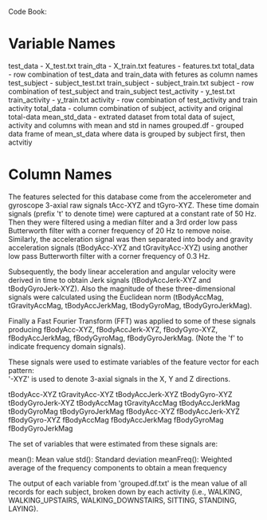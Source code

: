Code Book:

Variable Names  
==============
test_data - X_test.txt
train_dta - X_train.txt
features - features.txt
total_data - row combination of test_data and train_data with fetures as column names
test_subject - subject_test.txt
train_subject - subject_train.txt
subject - row combination of test_subject and train_subject
test_activity - y_test.txt
train_activity - y_train.txt
activity - row combination of test_activity and train activity
total_data - column combination of subject, activity and original total-data
mean_std_data - extrated dataset from total data of suject, activity and columns with mean and std in names
grouped.df - grouped data frame of mean_st_data where data is grouped by subject first, then actvitiy


Column Names  
==============
The features selected for this database come from the accelerometer and gyroscope 3-axial raw signals tAcc-XYZ and tGyro-XYZ. 
These time domain signals (prefix 't' to denote time) were captured at a constant rate of 50 Hz. 
Then they were filtered using a median filter and a 3rd order low pass Butterworth filter with a corner frequency of 20 Hz 
to remove noise. Similarly, the acceleration signal was then separated into body and gravity acceleration 
signals (tBodyAcc-XYZ and tGravityAcc-XYZ) using another low pass Butterworth filter with a corner frequency of 0.3 Hz. 

Subsequently, the body linear acceleration and angular velocity were derived in time to obtain Jerk 
signals (tBodyAccJerk-XYZ and tBodyGyroJerk-XYZ). Also the magnitude of these three-dimensional signals 
were calculated using the Euclidean norm (tBodyAccMag, tGravityAccMag, tBodyAccJerkMag, tBodyGyroMag, tBodyGyroJerkMag). 

Finally a Fast Fourier Transform (FFT) was applied to some of these signals producing fBodyAcc-XYZ, fBodyAccJerk-XYZ, 
fBodyGyro-XYZ, fBodyAccJerkMag, fBodyGyroMag, fBodyGyroJerkMag. (Note the 'f' to indicate frequency domain signals). 

These signals were used to estimate variables of the feature vector for each pattern:  
'-XYZ' is used to denote 3-axial signals in the X, Y and Z directions.

tBodyAcc-XYZ
tGravityAcc-XYZ
tBodyAccJerk-XYZ
tBodyGyro-XYZ
tBodyGyroJerk-XYZ
tBodyAccMag
tGravityAccMag
tBodyAccJerkMag
tBodyGyroMag
tBodyGyroJerkMag
fBodyAcc-XYZ
fBodyAccJerk-XYZ
fBodyGyro-XYZ
fBodyAccMag
fBodyAccJerkMag
fBodyGyroMag
fBodyGyroJerkMag

The set of variables that were estimated from these signals are: 

mean(): Mean value
std(): Standard deviation
meanFreq(): Weighted average of the frequency components to obtain a mean frequency

The output of each variable from 'grouped.df.txt' is the mean value of all records for each subject, broken down by each 
activity (i.e., WALKING, WALKING_UPSTAIRS, WALKING_DOWNSTAIRS, SITTING, STANDING, LAYING).  